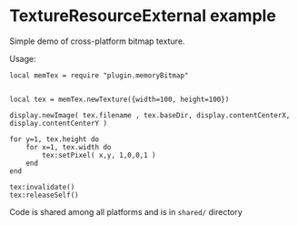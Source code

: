 # TextureResourceExternal example

Simple demo of cross-platform bitmap texture.


Usage:

```
local memTex = require "plugin.memoryBitmap"


local tex = memTex.newTexture({width=100, height=100})

display.newImage( tex.filename , tex.baseDir, display.contentCenterX, display.contentCenterY )

for y=1, tex.height do
	for x=1, tex.width do
		tex:setPixel( x,y, 1,0,0,1 )
	end
end

tex:invalidate()
tex:releaseSelf()

```

Code is shared among all platforms and is in `shared/` directory
